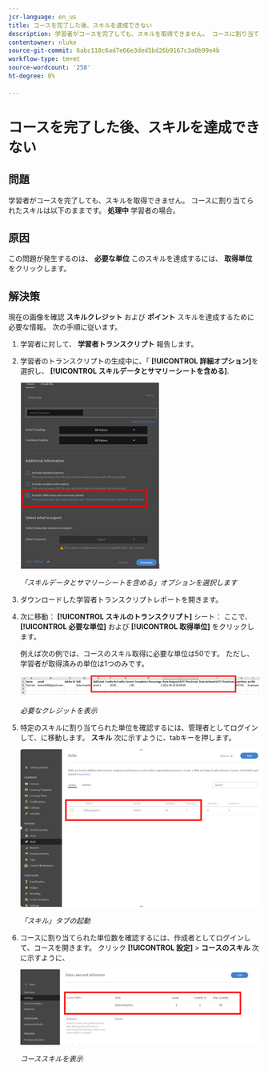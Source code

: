 ```yaml
---
jcr-language: en_us
title: コースを完了した後、スキルを達成できない
description: 学習者がコースを完了しても、スキルを取得できません。 コースに割り当てられたスキルが、「進行中」のままとなります。
contentowner: nluke
source-git-commit: 6abc118c6ad7e66e3ded5bd26b9167c3a0b99e4b
workflow-type: tm+mt
source-wordcount: '258'
ht-degree: 0%

---
```




# コースを完了した後、スキルを達成できない

## 問題

学習者がコースを完了しても、スキルを取得できません。 コースに割り当てられたスキルは以下のままです。 **処理中** 学習者の場合。

## 原因

この問題が発生するのは、 **必要な単位** このスキルを達成するには、 **取得単位** をクリックします。

## 解決策

現在の画像を確認 **スキルクレジット** および **ポイント** スキルを達成するために必要な情報。 次の手順に従います。

1. 学習者に対して、 **学習者トランスクリプト** 報告します。
1. 学習者のトランスクリプトの生成中に、「 **[!UICONTROL 詳細オプション]**&#x200B;を選択し、 **[!UICONTROL スキルデータとサマリーシートを含める]**.

   ![](assets/advanced-options.png)

   *「スキルデータとサマリーシートを含める」オプションを選択します*

1. ダウンロードした学習者トランスクリプトレポートを開きます。
1. 次に移動： **[!UICONTROL スキルのトランスクリプト]** シート： ここで、 **[!UICONTROL 必要な単位]** および **[!UICONTROL 取得単位]** をクリックします。

   例えば次の例では、コースのスキル取得に必要な単位は50です。 ただし、学習者が取得済みの単位は1つのみです。

   ![](assets/skill-transcript.png)

   *必要なクレジットを表示*

1. 特定のスキルに割り当てられた単位を確認するには、管理者としてログインして、に移動します。 **スキル** 次に示すように、tabキーを押します。

   ![](assets/skill.png)

   *「スキル」タブの起動*

1. コースに割り当てられた単位数を確認するには、作成者としてログインして、コースを開きます。 クリック **[!UICONTROL 設定]** > **コースのスキル** 次に示すように、

   ![](assets/course-skills.png)

   *コーススキルを表示*
